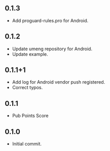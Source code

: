 ## 0.1.3
* Add proguard-rules.pro for Android.

## 0.1.2
* Update umeng repository for Android.
* Update example.

## 0.1.1+1
* Add log for Android vendor push registered.
* Correct typos.

## 0.1.1

* Pub Points Score

## 0.1.0

* Initial commit.
